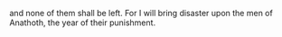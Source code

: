 and none of them shall be left. For I will bring disaster upon the men of Anathoth, the year of their punishment.
